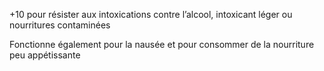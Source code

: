 +10 pour résister aux intoxications contre l’alcool, intoxicant léger ou nourritures contaminées

Fonctionne également pour la nausée et pour consommer de la nourriture peu appétissante
